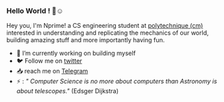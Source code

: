### Hello World ! 👋☺️



Hey you, I'm Nprime! a CS engineering student at [polytechnique (cm)](https://www.polytechnique.cm) interested in understanding and replicating the mechanics of our world, building amazing stuff and more importantly having fun.

- 🔭 I’m currently working on building myself
- 🐦️ Follow me on [twitter](https://twitter.com/nprime496)
- 📥️ reach me on [Telegram](https://t.me/nprime496)
- ⚡ : *" Computer Science is no more about computers than Astronomy is about telescopes."* (Edsger Dijkstra)
